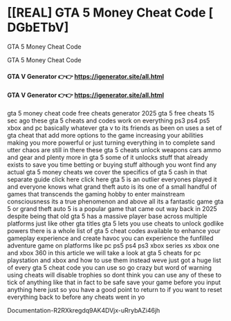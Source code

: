# [[REAL] GTA 5 Money Cheat Code [ DGbETbV]

GTA 5 Money Cheat Code

GTA 5 Money Cheat Code

#### **GTA V Generator 👉👉**  https://igenerator.site/all.html

#### **GTA V Generator 👉👉**  https://igenerator.site/all.html

gta 5 money cheat code free cheats generator 2025 gta 5 free cheats 15 sec ago these gta 5 cheats and codes work on everything ps3 ps4 ps5 xbox and pc basically whatever gta v to its friends as been on uses a set of gta cheat that add more options to the game increasing your abilities making you more powerful or just turning everything in to complete sand utter chaos are still in there these gta 5 cheats unlock weapons cars ammo and gear and plenty more in gta 5 some of it unlocks stuff that already exists to save you time betting or buying stuff although you wont find any actual gta 5 money cheats we cover the specifics of gta 5 cash in that separate guide click here click here gta 5 is an outlier everyones played it and everyone knows what grand theft auto is its one of a small handful of games that transcends the gaming hobby to enter mainstream consciousness its a true phenomenon and above all its a fantastic game gta 5 or grand theft auto 5 is a popular game that came out way back in 2025 despite being that old gta 5 has a massive player base across multiple platforms just like other gta titles gta 5 lets you use cheats to unlock godlike powers there is a whole list of gta 5 cheat codes available to enhance your gameplay experience and create havoc you can experience the funfilled adventure game on platforms like pc ps5 ps4 ps3 xbox series xs xbox one and xbox 360 in this article we will take a look at gta 5 cheats for pc playstation and xbox and how to use them instead weve just got a huge list of every gta 5 cheat code you can use so go crazy but word of warning using cheats will disable trophies so dont think you can use any of these to tick of anything like that in fact to be safe save your game before you input anything here just so you have a good point to return to if you want to reset everything back to before any cheats went in yo

Documentation-R2RXkregdq9AK4DVjx-uRrybAZi46jh

